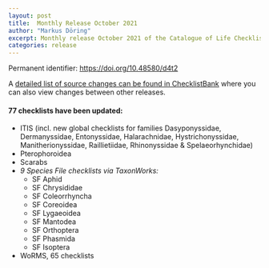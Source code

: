 ```yaml
---
layout: post
title:  Monthly Release October 2021
author: "Markus Döring"
excerpt: Monthly release October 2021 of the Catalogue of Life Checklist
categories: release
---
```


Permanent identifier: https://doi.org/10.48580/d4t2

A [detailed list of source changes can be found in ChecklistBank](https://www.checklistbank.org/dataset/2349/sourcemetrics?hideUnchanged=true&releaseKey=2344) where you can also view changes between other releases.

#### 77 checklists have been updated:
 * ITIS (incl. new global checklists for families Dasyponyssidae, Dermanyssidae, Entonyssidae, Halarachnidae, Hystrichonyssidae, Manitherionyssidae, Raillietiidae, Rhinonyssidae & Spelaeorhynchidae) 
 * Pterophoroidea 
 * Scarabs 
 * _9 Species File checklists via TaxonWorks:_ 
   * SF Aphid 
   * SF Chrysididae 
   * SF Coleorrhyncha 
   * SF Coreoidea
   * SF Lygaeoidea
   * SF Mantodea
   * SF Orthoptera
   * SF Phasmida
   * SF Isoptera
 * WoRMS, 65 checklists
